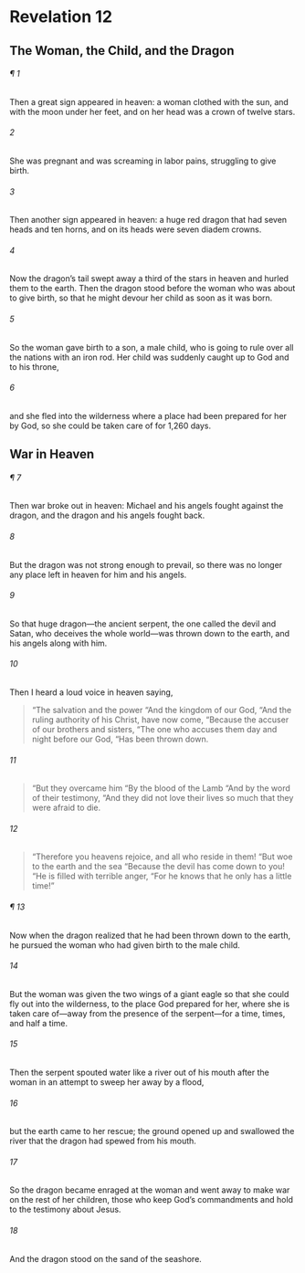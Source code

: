 # Revelation 12
## The Woman, the Child, and the Dragon
###### ¶ 1
Then a great sign appeared in heaven: a woman clothed with the sun, and with the moon under her feet, and on her head was a crown of twelve stars.
###### 2
She was pregnant and was screaming in labor pains, struggling to give birth.
###### 3
Then another sign appeared in heaven: a huge red dragon that had seven heads and ten horns, and on its heads were seven diadem crowns.
###### 4
Now the dragon’s tail swept away a third of the stars in heaven and hurled them to the earth. Then the dragon stood before the woman who was about to give birth, so that he might devour her child as soon as it was born.
###### 5
So the woman gave birth to a son, a male child, who is going to rule over all the nations with an iron rod. Her child was suddenly caught up to God and to his throne,
###### 6
and she fled into the wilderness where a place had been prepared for her by God, so she could be taken care of for 1,260 days.
## War in Heaven
###### ¶ 7
Then war broke out in heaven: Michael and his angels fought against the dragon, and the dragon and his angels fought back.
###### 8
But the dragon was not strong enough to prevail, so there was no longer any place left in heaven for him and his angels.
###### 9
So that huge dragon—the ancient serpent, the one called the devil and Satan, who deceives the whole world—was thrown down to the earth, and his angels along with him.
###### 10
Then I heard a loud voice in heaven saying,
> “The salvation and the power
> “And the kingdom of our God,
> “And the ruling authority of his Christ, have now come,
> “Because the accuser of our brothers and sisters,
> “The one who accuses them day and night before our God,
> “Has been thrown down.
###### 11
> “But they overcame him
> “By the blood of the Lamb
> “And by the word of their testimony,
> “And they did not love their lives so much that they were afraid to die.
###### 12
> “Therefore you heavens rejoice, and all who reside in them!
> “But woe to the earth and the sea
> “Because the devil has come down to you!
> “He is filled with terrible anger,
> “For he knows that he only has a little time!”
###### ¶ 13
Now when the dragon realized that he had been thrown down to the earth, he pursued the woman who had given birth to the male child.
###### 14
But the woman was given the two wings of a giant eagle so that she could fly out into the wilderness, to the place God prepared for her, where she is taken care of—away from the presence of the serpent—for a time, times, and half a time.
###### 15
Then the serpent spouted water like a river out of his mouth after the woman in an attempt to sweep her away by a flood,
###### 16
but the earth came to her rescue; the ground opened up and swallowed the river that the dragon had spewed from his mouth.
###### 17
So the dragon became enraged at the woman and went away to make war on the rest of her children, those who keep God’s commandments and hold to the testimony about Jesus.
###### 18
And the dragon stood on the sand of the seashore.
